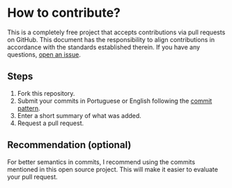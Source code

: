# How to contribute?

This is a completely free project that accepts contributions via pull requests on GitHub. This document has the responsibility to align contributions in accordance with the standards established therein. If you have any questions, [open an issue](https://github.com/Brevex/Smart-Parking-System/issues).

## Steps

1. Fork this repository.
2. Submit your commits in Portuguese or English following the [commit pattern](https://www.conventionalcommits.org/en/v1.0.0/).
3. Enter a short summary of what was added.
4. Request a pull request.

## Recommendation (optional)

For better semantics in commits, I recommend using the commits mentioned in this open source project. This will make it easier to evaluate your pull request.